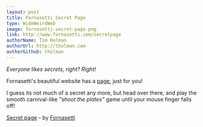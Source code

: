 ```yaml
---
layout: post
title: Fornasetti Secret Page
type: WideWeirdWeb
image: fornasetti-secret-page.png
link: http://www.fornasetti.com/secretpage
authorName: Tim Holman
authorUrl: http://tholman.com
authorGithub: tholman
---
```


_Everyone likes secrets, right? Right!_

Fornasetti's beautiful website has a [page](http://www.fornasetti.com/secretpage), just for you!

I guess its not much of a secret any more, but head over there, and play the smooth carnival-like _"shoot the plates"_ game until your mouse finger falls off!

[Secret page](http://www.fornasetti.com/secretpage) - by [Fornasetti](http://www.fornasetti.com)


